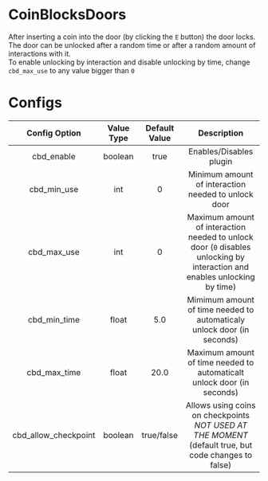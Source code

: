 ﻿# CoinBlocksDoors
After inserting a coin into the door (by clicking the `E` button) the door locks.<br>
The door can be unlocked after a random time or after a random amount of interactions with it.<br>
To enable unlocking by interaction and disable unlocking by time, change `cbd_max_use` to any value bigger than `0`
# Configs
| Config Option | Value Type | Default Value | Description |
|:-----------------------:|:----------:|:------------------------------------------------------------------------------------------------------------------------------------------------------------------------------------------------------------------------------------------------:|:----------------------------------------------------------------------------------------------------------------------:|
| cbd_enable | boolean | true | Enables/Disables plugin |
| cbd_min_use | int | 0 | Minimum amount of interaction needed to unlock door |
| cbd_max_use | int | 0 | Maximum amount of interaction needed to unlock door (`0` disables unlocking by interaction and enables unlocking by time) |
| cbd_min_time | float | 5.0 | Mimimum amount of time needed to automaticaly unlock door (in seconds) |
| cbd_max_time | float | 20.0 | Maximum amount of time needed to automaticalt unlock door (in seconds) |
| cbd_allow_checkpoint | boolean | true/false | Allows using coins on checkpoints *NOT USED AT THE MOMENT* (default true, but code changes to false) |
